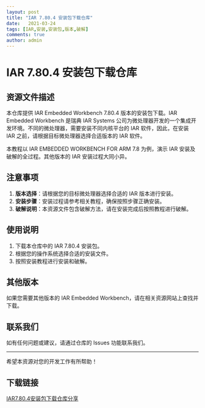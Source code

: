 ```yaml
---
layout: post
title: "IAR 7.80.4 安装包下载仓库"
date:   2021-03-24
tags: [IAR,安装,安装包,版本,破解]
comments: true
author: admin
---
```

# IAR 7.80.4 安装包下载仓库

## 资源文件描述

本仓库提供 IAR Embedded Workbench 7.80.4 版本的安装包下载。IAR Embedded Workbench 是瑞典 IAR Systems 公司为微处理器开发的一个集成开发环境。不同的微处理器，需要安装不同内核平台的 IAR 软件，因此，在安装 IAR 之前，请根据目标微处理器选择合适版本的 IAR 软件。

本教程以 IAR EMBEDDED WORKBENCH FOR ARM 7.8 为例，演示 IAR 安装及破解的全过程。其他版本的 IAR 安装过程大同小异。

## 注意事项

1. **版本选择**：请根据您的目标微处理器选择合适的 IAR 版本进行安装。
2. **安装步骤**：安装过程请参考相关教程，确保按照步骤正确安装。
3. **破解说明**：本资源文件包含破解方法，请在安装完成后按照教程进行破解。

## 使用说明

1. 下载本仓库中的 IAR 7.80.4 安装包。
2. 根据您的操作系统选择合适的安装文件。
3. 按照安装教程进行安装和破解。

## 其他版本

如果您需要其他版本的 IAR Embedded Workbench，请在相关资源网站上查找并下载。

## 联系我们

如有任何问题或建议，请通过仓库的 Issues 功能联系我们。

---

希望本资源对您的开发工作有所帮助！

## 下载链接

[IAR7.80.4安装包下载仓库分享](https://pan.quark.cn/s/87d610d436ca)